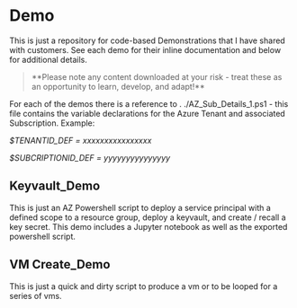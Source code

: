 # Demo
This is just a repository for code-based Demonstrations that I have shared with customers.
See each demo for their inline documentation and below for additional details. 
<blockquote>
      **Please note any content downloaded at your risk - treat these as an opportunity to learn, develop, and adapt!**
</blockquote>
For each of the demos there is a reference to . ./AZ_Sub_Details_1.ps1 - this file contains the variable declarations for the Azure Tenant and associated Subscription.
Example:

*$TENANTID_DEF       = xxxxxxxxxxxxxxxx*

*$SUBCRIPTIONID_DEF  = yyyyyyyyyyyyyyy*


## Keyvault_Demo
This is just an AZ Powershell script to deploy a service principal with a defined scope to a resource group, deploy a keyvault, and create / recall a key secret.
This demo includes a Jupyter notebook as well as the exported powershell script.

## VM Create_Demo
This is just a quick and dirty script to produce a vm or to be looped for a series of vms.


